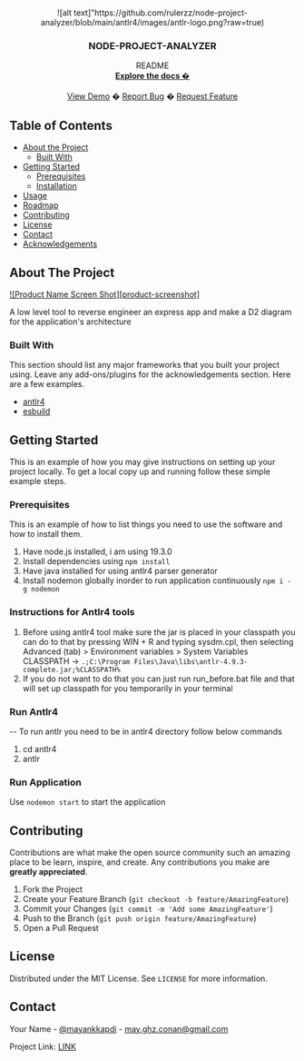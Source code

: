 <!--
repo name: node-project-analyzer
description: A to reverse engineer an express app and make a D2 diagram for the application's architecture
github name: rulerzz
link: LINK
logo path: antlr4/images/antlr-logo.png
screenshot: antlr4/images/ss.png
twitter: mayankkapdi
email: may.ghz.conan@gmail.com
-->

<!-- PROJECT LOGO -->
<br />
<p align="center">
       ![alt text]"https://github.com/rulerzz/node-project-analyzer/blob/main/antlr4/images/antlr-logo.png?raw=true)
    <h3 align="center">NODE-PROJECT-ANALYZER</h3>
    <p align="center">
        README
        <br />
        <a href="LINK"><strong>Explore the docs �</strong></a>
        <br />
        <br />
        <a href="//github.com/BEST-README/ oGranny">View Demo</a>
        �
        <a href="LINK/issues">Report Bug</a>
        �
        <a href="LINK/issues">Request Feature</a>
    </p>
</p>

<!-- TABLE OF CONTENTS -->

## Table of Contents

- [About the Project](#about-the-project)
  - [Built With](#built-with)
- [Getting Started](#getting-started)
  - [Prerequisites](#prerequisites)
  - [Installation](#installation)
- [Usage](#usage)
- [Roadmap](#roadmap)
- [Contributing](#contributing)
- [License](#license)
- [Contact](#contact)
- [Acknowledgements](#acknowledgements)

<!-- ABOUT THE PROJECT -->

## About The Project

[![Product Name Screen Shot][product-screenshot]](antlr4/images/ss.png)

A low level tool to reverse engineer an express app and make a D2 diagram for the application's architecture

### Built With

This section should list any major frameworks that you built your project using. Leave any add-ons/plugins for the acknowledgements section. Here are a few examples.

- [antlr4](https://www.antlr.org/)
- [esbuild](https://esbuild.github.io/)

<!-- GETTING STARTED -->

## Getting Started

This is an example of how you may give instructions on setting up your project locally.
To get a local copy up and running follow these simple example steps.

### Prerequisites

This is an example of how to list things you need to use the software and how to install them.

1. Have node.js installed, i am using 19.3.0
2. Install dependencies using `npm install`
3. Have java installed for using antlr4 parser generator
4. Install nodemon globally inorder to run application continuously `npm i -g nodemon`

### Instructions for Antlr4 tools

1. Before using antlr4 tool make sure the jar is placed in your classpath
   you can do to that by pressing WIN + R and typing sysdm.cpl, then selecting Advanced (tab) > Environment variables > System Variables
   CLASSPATH -> `.;C:\Program Files\Java\libs\antlr-4.9.3-complete.jar;%CLASSPATH%`
2. If you do not want to do that you can just run run_before.bat file and that will set up classpath for you temporarily in your terminal

### Run Antlr4

-- To run antlr you need to be in antlr4 directory follow below commands

1. cd antlr4
2. antlr

### Run Application

Use `nodemon start` to start the application

<!-- CONTRIBUTING -->

## Contributing

Contributions are what make the open source community such an amazing place to be learn, inspire, and create. Any contributions you make are **greatly appreciated**.

1. Fork the Project
2. Create your Feature Branch (`git checkout -b feature/AmazingFeature`)
3. Commit your Changes (`git commit -m 'Add some AmazingFeature'`)
4. Push to the Branch (`git push origin feature/AmazingFeature`)
5. Open a Pull Request

<!-- LICENSE -->

## License

Distributed under the MIT License. See `LICENSE` for more information.

<!-- CONTACT -->

## Contact

Your Name - [@mayankkapdi](https://twitter.com/mayankkapdi) - may.ghz.conan@gmail.com

Project Link: [LINK](LINK)
